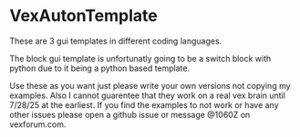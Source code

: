 # VexAutonTemplate

These are 3 gui templates in different coding languages.

The block gui template is unfortunatly going to be a switch block with python due to it being a python based template.

Use these as you want just please write your own versions not copying my examples. Also I cannot guarentee that they work on a real vex brain until 7/28/25 at the earliest. If you find the examples to not work or have any other issues please open a github issue or message @1060Z on vexforum.com.
